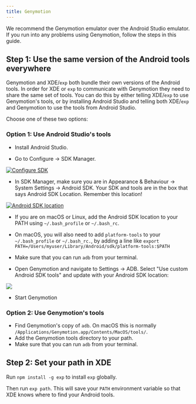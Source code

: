 ```yaml
---
title: Genymotion
---
```


We recommend the Genymotion emulator over the Android Studio emulator. If you run into any problems using Genymotion, follow the steps in this guide.

## Step 1: Use the same version of the Android tools everywhere

Genymotion and XDE/`exp` both bundle their own versions of the Android tools. In order for XDE or `exp` to communicate with Genymotion they need to share the same set of tools. You can do this by either telling XDE/`exp` to use Genymotion's tools, or by installing Android Studio and telling both XDE/`exp` and Genymotion to use the tools from Android Studio.

Choose one of these two options:

### Option 1: Use Android Studio's tools

-   Install Android Studio.

-   Go to Configure -> SDK Manager.

[![Configure SDK](/static/images/genymotion-configure-sdk.png)](#)

-   In SDK Manager, make sure you are in Appearance & Behaviour -> System Settings -> Android SDK.
   Your SDK and tools are in the box that says Android SDK Location. Remember this location!

[![Android SDK location](/static/images/genymotion-android-sdk-location.png)](#)

-   If you are on macOS or Linux, add the Android SDK location to your PATH using `~/.bash_profile` or `~/.bash_rc`.

-   On macOS, you will also need to add `platform-tools` to your `~/.bash_profile` or `~/.bash_rc.`, by adding a line like `export PATH=/Users/myuser/Library/Android/sdk/platform-tools:$PATH`

-   Make sure that you can run `adb` from your terminal.

-   Open Genymotion and navigate to Settings -> ADB. Select "Use custom Android SDK tools" and update with your Android SDK location:

[![](/static/images/genymotion-android-tools.png)](#)

-   Start Genymotion

### Option 2: Use Genymotion's tools

-   Find Genymotion's copy of `adb`. On macOS this is normally `/Applications/Genymotion.app/Contents/MacOS/tools/`.
-   Add the Genymotion tools directory to your path.
-   Make sure that you can run `adb` from your terminal.

## Step 2: Set your path in XDE

Run `npm install -g exp` to install `exp` globally.

Then run `exp path`. This will save your `PATH` environment variable so that XDE knows where to find your Android tools.
